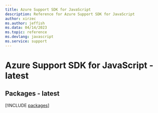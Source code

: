 ```yaml
---
title: Azure Support SDK for JavaScript
description: Reference for Azure Support SDK for JavaScript
author: xirzec
ms.author: jeffish
ms.data: 04/14/2023
ms.topic: reference
ms.devlang: javascript
ms.service: support
---
```

# Azure Support SDK for JavaScript - latest
## Packages - latest
[!INCLUDE [packages](support-index.md)]